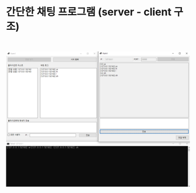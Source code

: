# 간단한 채팅 프로그램 (server - client 구조)

<br>

![화면이미지](imgs/screen01.png)


<br>
<br>
<br>
<br>
<br>
<br>
<br>
<br>
<br>


